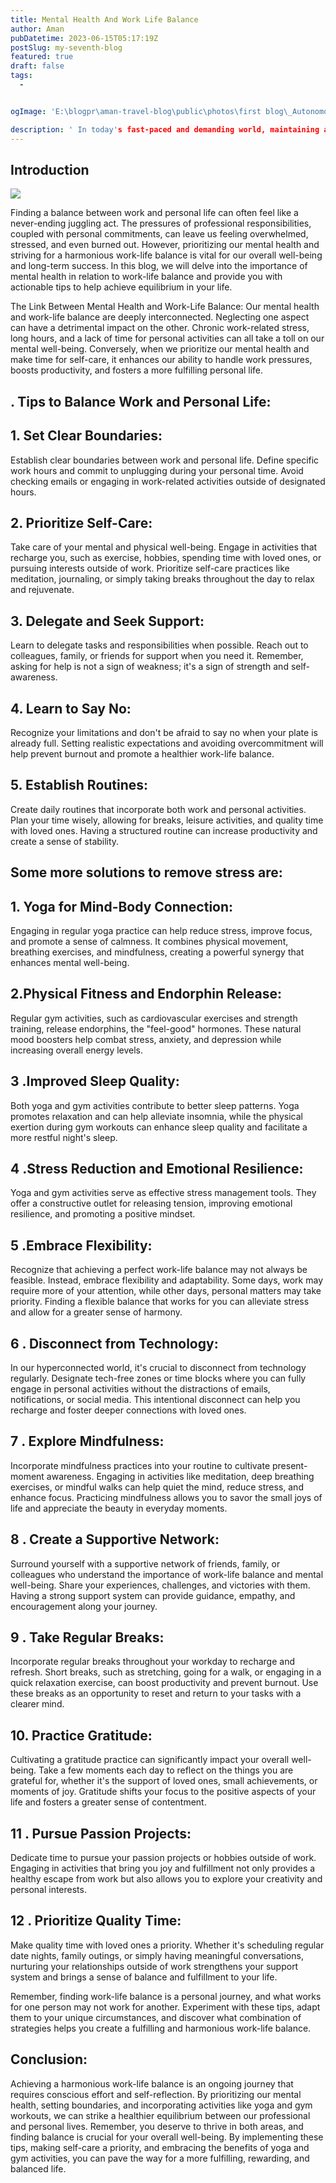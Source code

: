 ```yaml
---
title: Mental Health And Work Life Balance
author: Aman
pubDatetime: 2023-06-15T05:17:19Z
postSlug: my-seventh-blog
featured: true
draft: false
tags:
  - 


ogImage: 'E:\blogpr\aman-travel-blog\public\photos\first blog\_Autonomous Wea 0.png'

description: ' In today's fast-paced and demanding world, maintaining a healthy work-life balance has become more critical than ever. This blog explores the crucial link between mental health and work-life balance, and offers valuable insights and practical tips to help you navigate the challenges of balancing your professional and personal life, while safeguarding your mental well-being.'
---
```


## Introduction

![](H1.png)

Finding a balance between work and personal life can often feel like a never-ending juggling act. The pressures of professional responsibilities, coupled with personal commitments, can leave us feeling overwhelmed, stressed, and even burned out. However, prioritizing our mental health and striving for a harmonious work-life balance is vital for our overall well-being and long-term success. In this blog, we will delve into the importance of mental health in relation to work-life balance and provide you with actionable tips to help achieve equilibrium in your life.

The Link Between Mental Health and Work-Life Balance:
Our mental health and work-life balance are deeply interconnected. Neglecting one aspect can have a detrimental impact on the other. Chronic work-related stress, long hours, and a lack of time for personal activities can all take a toll on our mental well-being. Conversely, when we prioritize our mental health and make time for self-care, it enhances our ability to handle work pressures, boosts productivity, and fosters a more fulfilling personal life.


## . Tips to Balance Work and Personal Life:

## 1. Set Clear Boundaries:
 Establish clear boundaries between work and personal life. Define specific work hours and commit to unplugging during your personal time. Avoid checking emails or engaging in work-related activities outside of designated hours.

## 2. Prioritize Self-Care: 
Take care of your mental and physical well-being. Engage in activities that recharge you, such as exercise, hobbies, spending time with loved ones, or pursuing interests outside of work. Prioritize self-care practices like meditation, journaling, or simply taking breaks throughout the day to relax and rejuvenate.

## 3. Delegate and Seek Support:
 Learn to delegate tasks and responsibilities when possible. Reach out to colleagues, family, or friends for support when you need it. Remember, asking for help is not a sign of weakness; it's a sign of strength and self-awareness.

## 4. Learn to Say No:
 Recognize your limitations and don't be afraid to say no when your plate is already full. Setting realistic expectations and avoiding overcommitment will help prevent burnout and promote a healthier work-life balance.

## 5.  Establish Routines: 
Create daily routines that incorporate both work and personal activities. Plan your time wisely, allowing for breaks, leisure activities, and quality time with loved ones. Having a structured routine can increase productivity and create a sense of stability.

## Some more  solutions to remove stress are:

## 1. Yoga for Mind-Body Connection:
 Engaging in regular yoga practice can help reduce stress, improve focus, and promote a sense of calmness. It combines physical movement, breathing exercises, and mindfulness, creating a powerful synergy that enhances mental well-being.

## 2.Physical Fitness and Endorphin Release:
 Regular gym activities, such as cardiovascular exercises and strength training, release endorphins, the "feel-good" hormones. These natural mood boosters help combat stress, anxiety, and depression while increasing overall energy levels.

## 3 .Improved Sleep Quality:
 Both yoga and gym activities contribute to better sleep patterns. Yoga promotes relaxation and can help alleviate insomnia, while the physical exertion during gym workouts can enhance sleep quality and facilitate a more restful night's sleep.

## 4 .Stress Reduction and Emotional Resilience:
 Yoga and gym activities serve as effective stress management tools. They offer a constructive outlet for releasing tension, improving emotional resilience, and promoting a positive mindset.

 ## 5 .Embrace Flexibility:
  Recognize that achieving a perfect work-life balance may not always be feasible. Instead, embrace flexibility and adaptability. Some days, work may require more of your attention, while other days, personal matters may take priority. Finding a flexible balance that works for you can alleviate stress and allow for a greater sense of harmony.

## 6 . Disconnect from Technology:
 In our hyperconnected world, it's crucial to disconnect from technology regularly. Designate tech-free zones or time blocks where you can fully engage in personal activities without the distractions of emails, notifications, or social media. This intentional disconnect can help you recharge and foster deeper connections with loved ones.

## 7 . Explore Mindfulness:
 Incorporate mindfulness practices into your routine to cultivate present-moment awareness. Engaging in activities like meditation, deep breathing exercises, or mindful walks can help quiet the mind, reduce stress, and enhance focus. Practicing mindfulness allows you to savor the small joys of life and appreciate the beauty in everyday moments.

## 8 . Create a Supportive Network:
 Surround yourself with a supportive network of friends, family, or colleagues who understand the importance of work-life balance and mental well-being. Share your experiences, challenges, and victories with them. Having a strong support system can provide guidance, empathy, and encouragement along your journey.

## 9 . Take Regular Breaks:
 Incorporate regular breaks throughout your workday to recharge and refresh. Short breaks, such as stretching, going for a walk, or engaging in a quick relaxation exercise, can boost productivity and prevent burnout. Use these breaks as an opportunity to reset and return to your tasks with a clearer mind.

## 10. Practice Gratitude: 
Cultivating a gratitude practice can significantly impact your overall well-being. Take a few moments each day to reflect on the things you are grateful for, whether it's the support of loved ones, small achievements, or moments of joy. Gratitude shifts your focus to the positive aspects of your life and fosters a greater sense of contentment.

## 11 . Pursue Passion Projects:
 Dedicate time to pursue your passion projects or hobbies outside of work. Engaging in activities that bring you joy and fulfillment not only provides a healthy escape from work but also allows you to explore your creativity and personal interests.

## 12 . Prioritize Quality Time:
 Make quality time with loved ones a priority. Whether it's scheduling regular date nights, family outings, or simply having meaningful conversations, nurturing your relationships outside of work strengthens your support system and brings a sense of balance and fulfillment to your life.

Remember, finding work-life balance is a personal journey, and what works for one person may not work for another. Experiment with these tips, adapt them to your unique circumstances, and discover what combination of strategies helps you create a fulfilling and harmonious work-life balance.


## Conclusion:
Achieving a harmonious work-life balance is an ongoing journey that requires conscious effort and self-reflection. By prioritizing our mental health, setting boundaries, and incorporating activities like yoga and gym workouts, we can strike a healthier equilibrium between our professional and personal lives. Remember, you deserve to thrive in both areas, and finding balance is crucial for your overall well-being. By implementing these tips, making self-care a priority, and embracing the benefits of yoga and gym activities, you can pave the way for a more fulfilling, rewarding, and balanced life.


